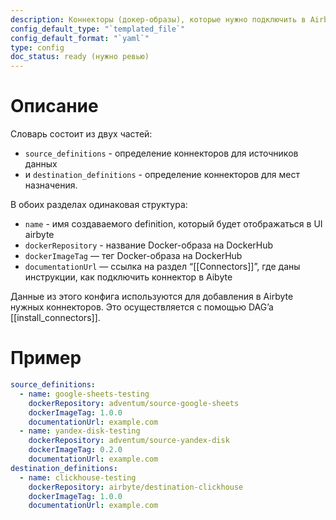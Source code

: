 ```yaml
---
description: Коннекторы (докер-образы), которые нужно подключить в Airbyte
config_default_type: "`templated_file`"
config_default_format: "`yaml`"
type: config
doc_status: ready (нужно ревью)
---
```

# Описание

Словарь состоит из двух частей: 
- `source_definitions`  - определение коннекторов для источников данных
- и `destination_definitions` - определение коннекторов для мест назначения. 

В обоих разделах одинаковая структура:

- `name` - имя создаваемого definition, который будет отображаться в UI airbyte
- `dockerRepository` - название Docker-образа на DockerHub
- `dockerImageTag` — тег Docker-образа на DockerHub
- `documentationUrl`  — ссылка на раздел “[[Connectors]]”, где даны инструкции, как подключить коннектор в Aibyte

Данные из этого конфига используются для добавления в Airbyte нужных коннекторов. Это осуществляется с помощью DAG’a [[install_connectors]].

# Пример

```yaml
source_definitions:  
  - name: google-sheets-testing  
    dockerRepository: adventum/source-google-sheets  
    dockerImageTag: 1.0.0  
    documentationUrl: example.com  
  - name: yandex-disk-testing  
    dockerRepository: adventum/source-yandex-disk  
    dockerImageTag: 0.2.0  
    documentationUrl: example.com  
destination_definitions:  
  - name: clickhouse-testing  
    dockerRepository: airbyte/destination-clickhouse  
    dockerImageTag: 1.0.0  
    documentationUrl: example.com
```